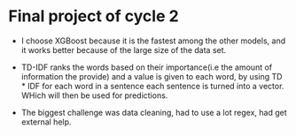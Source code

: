 # Final project of cycle 2

- I choose XGBoost because it is the fastest among the other models, and it works better because of the large size of the data set.

- TD-IDF ranks the words based on their importance(i.e the amount of information the provide) and a value is given to each word, by using TD * IDF for each word in a sentence each sentence is turned into a vector. WHich will then be used for predictions.

- The biggest challenge was data cleaning, had to use a lot regex, had get external help.